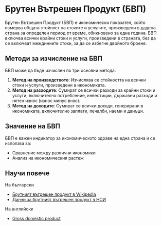 # Брутен Вътрешен Продукт (БВП)

Брутен Вътрешен Продукт (БВП) е икономически показател, който измерва общата стойност на стоките и услугите, произведени в дадена страна за определен период от време, обикновено за една година. БВП включва всички крайни стоки и услуги, произведени в страната, без да се включват междинните стоки, за да се избегне двойното броене.

## Методи за изчисление на БВП

БВП може да бъде изчислен по три основни метода:

1. **Метод на производството**: Изчислява се стойността на всички стоки и услуги, произведени в икономиката.
2. **Метод на разходите**: Сумират се всички разходи за крайни стоки и услуги, включително потребление, инвестиции, държавни разходи и нетен износ (износ минус внос).
3. **Метод на доходите**: Сумират се всички доходи, генерирани в икономиката, включително заплати, печалби, наеми и данъци.

## Значение на БВП

БВП е важен индикатор за икономическото здраве на една страна и се използва за:
- Сравнение между различни икономики
- Анализ на икономическия растеж


## Научи повече

На български
* [Брутният вътрешен продукт в Wikipedia](https://bg.wikipedia.org/wiki/%D0%91%D1%80%D1%83%D1%82%D0%B5%D0%BD_%D0%B2%D1%8A%D1%82%D1%80%D0%B5%D1%88%D0%B5%D0%BD_%D0%BF%D1%80%D0%BE%D0%B4%D1%83%D0%BA%D1%82)
* [Данни за брутният вътрешен продукт в НСИ](https://www.nsi.bg/bg/content/11474/%D0%B1%D1%80%D1%83%D1%82%D0%B5%D0%BD-%D0%B2%D1%8A%D1%82%D1%80%D0%B5%D1%88%D0%B5%D0%BD-%D0%BF%D1%80%D0%BE%D0%B4%D1%83%D0%BA%D1%82-%D0%BF%D0%BE-%D0%BF%D0%B0%D0%B7%D0%B0%D1%80%D0%BD%D0%B8-%D1%86%D0%B5%D0%BD%D0%B8)

На английски
* [Gross domestic product](https://en.wikipedia.org/wiki/Gross_domestic_product)
